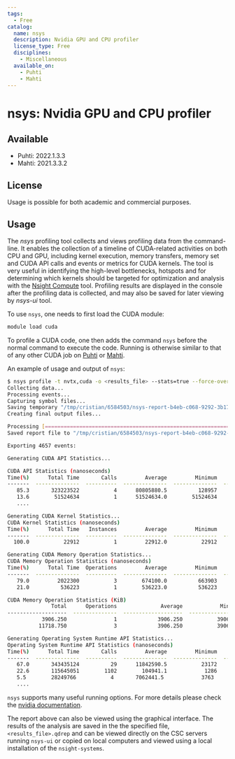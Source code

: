 ```yaml
---
tags:
  - Free
catalog:
  name: nsys
  description: Nvidia GPU and CPU profiler
  license_type: Free
  disciplines:
    - Miscellaneous
  available_on:
    - Puhti
    - Mahti
---
```


# nsys: Nvidia GPU and CPU profiler

## Available

- Puhti: 2022.1.3.3
- Mahti: 2021.3.3.2

## License

Usage is possible for both academic and commercial purposes.

## Usage

The *nsys* profiling tool collects and views profiling data from the
command-line. It enables the collection of a timeline of CUDA-related
activities on both CPU and GPU, including kernel execution, memory transfers,
memory set and CUDA API calls and events or metrics for CUDA kernels. The tool is very useful in identifying the high-level bottlenecks, hotspots and for determining which kernels should be targeted for optimization and analysis with the [Nsight Compute](ncu.md) tool.
Profiling results are displayed in the console after the profiling data is
collected, and may also be saved for later viewing by *nsys-ui* tool.

To use `nsys`, one needs to first load the CUDA module:

```bash
module load cuda
```

To profile a CUDA code, one then adds the command `nsys` before the normal
command to execute the code. Running is otherwise similar to that of any other
CUDA job on [Puhti](../computing/running/example-job-scripts-puhti.md#single-gpu) or [Mahti](../computing/running/example-job-scripts-mahti.md#1-2-gpu-job-ie-gpusmall-partition).

An example of usage and output of `nsys`:

```bash
$ nsys profile -t nvtx,cuda -o <results_file> --stats=true --force-overwrite true ./a.out
Collecting data...
Processing events...
Capturing symbol files...
Saving temporary "/tmp/cristian/6584503/nsys-report-b4eb-c068-9292-3b17.qdstrm" file to disk...
Creating final output files...

Processing [==============================================================100%]
Saved report file to "/tmp/cristian/6584503/nsys-report-b4eb-c068-9292-3b17.qdrep"

Exporting 4657 events:

Generating CUDA API Statistics...

CUDA API Statistics (nanoseconds)
Time(%)      Total Time       Calls         Average         Minimum         Maximum  Name
-------  --------------  ----------  --------------  --------------  --------------  -------------------------------------------------------------
   85.3       323223522           4      80805880.5          128957       322811927  cudaMalloc
   13.6        51524634           1      51524634.0        51524634        51524634  cudaDeviceReset
   ....

Generating CUDA Kernel Statistics...
CUDA Kernel Statistics (nanoseconds)
Time(%)      Total Time   Instances         Average         Minimum         Maximum  Name
-------  --------------  ----------  --------------  --------------  --------------  -------------------------------------------------------------
  100.0           22912           1         22912.0           22912           22912  multiply_add_kn(float*, float const*, float const*, float const*, int)

Generating CUDA Memory Operation Statistics...
CUDA Memory Operation Statistics (nanoseconds)
Time(%)      Total Time  Operations         Average         Minimum         Maximum  Name
-------  --------------  ----------  --------------  --------------  --------------  -------------------------------------------------------------
   79.0         2022300           3        674100.0          663903          692095  [CUDA memcpy HtoD]
   21.0          536223           1        536223.0          536223          536223  [CUDA memcpy DtoH]

CUDA Memory Operation Statistics (KiB)
              Total      Operations              Average            Minimum              Maximum  Name
-------------------  --------------  -------------------  -----------------  -------------------  ------------------------------------------------
           3906.250               1             3906.250           3906.250             3906.250  [CUDA memcpy DtoH]
          11718.750               3             3906.250           3906.250             3906.250  [CUDA memcpy HtoD]

Generating Operating System Runtime API Statistics...
Operating System Runtime API Statistics (nanoseconds)
Time(%)      Total Time       Calls         Average         Minimum         Maximum  Name
-------  --------------  ----------  --------------  --------------  --------------  -------------------------------------------------------------
   67.0       343435124          29      11842590.5           23172       100249843  poll
   22.6       115645051        1102        104941.1            1286        25309244  ioctl
   5.5        28249766           4       7062441.5            3763        15288473   fread
   ....
```

`nsys` supports many useful running options. For more details please check the [nvidia documentation](https://docs.nvidia.com/nsight-systems/).

The report above can also be viewed using the graphical interface. The results of the analysis are saved in the the specified file, `<results_file>.qdrep` and can be viewed directly on the CSC servers running `nsys-ui` or copied on local computers and viewed using a local installation of the `nsight-systems`.
